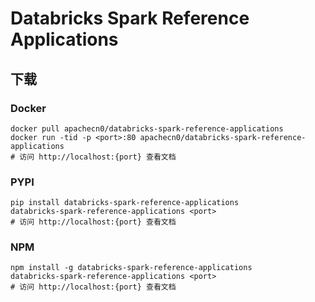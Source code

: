 # Databricks Spark Reference Applications

## 下载

### Docker

```
docker pull apachecn0/databricks-spark-reference-applications
docker run -tid -p <port>:80 apachecn0/databricks-spark-reference-applications
# 访问 http://localhost:{port} 查看文档
```

### PYPI

```
pip install databricks-spark-reference-applications
databricks-spark-reference-applications <port>
# 访问 http://localhost:{port} 查看文档
```

### NPM

```
npm install -g databricks-spark-reference-applications
databricks-spark-reference-applications <port>
# 访问 http://localhost:{port} 查看文档
```